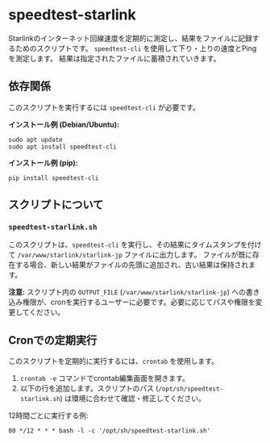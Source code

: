 # speedtest-starlink

Starlinkのインターネット回線速度を定期的に測定し、結果をファイルに記録するためのスクリプトです。
`speedtest-cli` を使用して下り・上りの速度とPingを測定します。
結果は指定されたファイルに蓄積されていきます。

## 依存関係

このスクリプトを実行するには `speedtest-cli` が必要です。

**インストール例 (Debian/Ubuntu):**
```
sudo apt update
sudo apt install speedtest-cli
```

**インストール例 (pip):**
```
pip install speedtest-cli
```

## スクリプトについて

### `speedtest-starlink.sh`

このスクリプトは、`speedtest-cli` を実行し、その結果にタイムスタンプを付けて `/var/www/starlink/starlink-jp` ファイルに出力します。
ファイルが既に存在する場合、新しい結果がファイルの先頭に追加され、古い結果は保持されます。

**注意:** スクリプト内の `OUTPUT_FILE` (`/var/www/starlink/starlink-jp`) への書き込み権限が、cronを実行するユーザーに必要です。必要に応じてパスや権限を変更してください。

## Cronでの定期実行

このスクリプトを定期的に実行するには、`crontab` を使用します。

1. `crontab -e` コマンドでcrontab編集画面を開きます。
2. 以下の行を追加します。スクリプトのパス (`/opt/sh/speedtest-starlink.sh`) は環境に合わせて確認・修正してください。

12時間ごとに実行する例:  
```crontab
00 */12 * * * bash -l -c '/opt/sh/speedtest-starlink.sh'
```
